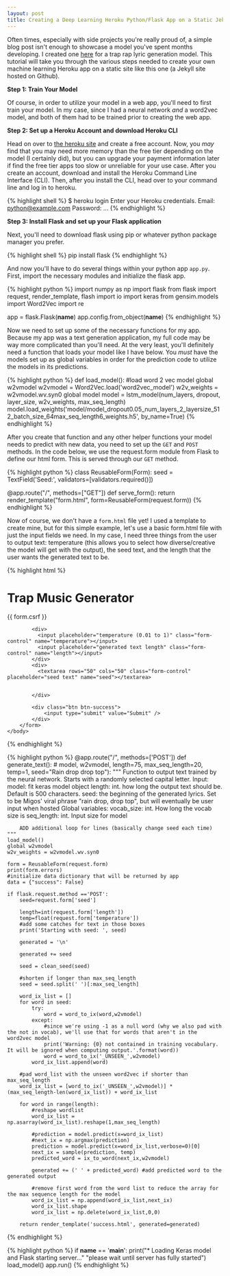 ```yaml
---
layout: post
title: Creating a Deep Learning Heroku Python/Flask App on a Static Jekyll Site 
---
```


Often times, especially with side projects you're really proud of, a simple blog post isn't enough to showcase a model you've spent months developing. I created one [here](trap-generator.zeager.xyz) for a trap rap lyric generation model. This tutorial will take you through the various steps needed to create your own machine learning Heroku app on a static site like this one (a Jekyll site hosted on Github). 

**Step 1: Train Your Model**

Of course, in order to utilize your model in a web app, you'll need to first train your model. In my case, since I had a neural network *and* a word2vec model, and both of them had to be trained prior to creating the web app.

**Step 2: Set up a Heroku Account and download Heroku CLI**

Head on over to [the heroku site](www.heroku.com) and create a free account. Now, you *may* find that you may need more memory than the free tier depending on the model (I certainly did), but you can upgrade your payment information later if find the free tier apps too slow or unreliable for your use case.  After you create an account, download and install the Heroku Command Line Interface (CLI). Then, after you install the CLI, head over to your command line and log in to heroku.

{% highlight shell %}
$ heroku login
  Enter your Heroku credentials.
  Email: python@example.com
  Password:
  ...
{% endhighlight %}

**Step 3: Install Flask and set up your Flask application**

Next, you'll need to download flask using pip or whatever python package manager you prefer.

{% highlight shell %}
pip install flask
{% endhighlight %}

And now you'll have to do several things within your python app `app.py`. First, import the necessary modules and initialize the flask app.

{% highlight python %}
import numpy as np
import flask
from flask import request, render_template, flash
import io
import keras
from gensim.models import Word2Vec
import re

app = flask.Flask(__name__)
app.config.from_object(__name__)
{% endhighlight %}

Now we need to set up some of the necessary functions for my app. Because my app was a text generation application, my full code may be way more complicated than you'll need. At the very least, you'll definitely need a function that loads your model like I have below. You *must* have the models set up as global variables in order for the prediction code to utilize the models in its predictions.

{% highlight python %}
def load_model():
    #load word 2 vec model
    global w2vmodel
    w2vmodel = Word2Vec.load('word2vec_model')
    w2v_weights = w2vmodel.wv.syn0
    global model
    model = lstm_model(num_layers, dropout, layer_size, w2v_weights, max_seq_length)
    model.load_weights('model/model_dropout0.05_num_layers_2_layersize_512_batch_size_64max_seq_length6_weights.h5', by_name=True)
{% endhighlight %}

After you create that function and any other helper functions your model needs to predict with new data, you need to set up the `GET` and `POST` methods. In the code below, we use the request.form module from Flask to define our html form. This is served through our `GET` method.

{% highlight python %}
class ReusableForm(Form):
    seed = TextField('Seed:', validators=[validators.required()])
    
@app.route("/", methods=["GET"])
def serve_form():
    return render_template("form.html", form=ReusableForm(request.form))
{% endhighlight %}

Now of course, we don't have a `form.html` file yet! I used a template to create mine, but for this simple example, let's use a basic form.html file with just the input fields we need. In my case, I need three things from the user to output text: temperature (this allows you to select how diverse/creative the model will get with the output), the seed text, and the length that the user wants the generated text to be. 

{% highlight html %}
<html>
    <head>
        <title>Trap Music Demo</title>
    </head>
    <body>
      <h1>Trap Music Generator</h1>
        <form action="/" method="POST">
            {{ form.csrf }}

            <div>
              <input placeholder="temperature (0.01 to 1)" class="form-control" name="temperature"></input>
              <input placeholder="generated text length" class="form-control" name="length"></input>
            </div>
            <div>
              <textarea rows="50" cols="50" class="form-control" placeholder="seed text" name="seed"></textarea>


            </div>

            <div class="btn btn-success">
                <input type="submit" value="Submit" />
            </div>
        </form>
    </body>
</html>
{% endhighlight %}

{% highlight python %}
@app.route("/", methods=['POST'])
def generate_text(): # model, w2vmodel, length=75, max_seq_length=20, temp=1, seed="Rain drop drop top"):
    """
    Function to output text trained by the neural network. Starts with a randomly selected capital letter.
    Input:
        model: fit keras model object
        length: int. how long the output text should be. Default is 500 characters.
        seed: the beginning of the generated lyrics. Set to be Migos' viral phrase "rain drop, drop top",
            but will eventually be user input when hosted
    Global variables:
        vocab_size: int. How long the vocab size is
        seq_length: int. Input size for model

        ADD additional loop for lines (basically change seed each time)
    """
    load_model()
    global w2vmodel
    w2v_weights = w2vmodel.wv.syn0

    form = ReusableForm(request.form)
    print(form.errors)
    #initialize data dictionary that will be returned by app
    data = {"success": False}

    if flask.request.method =='POST':
        seed=request.form['seed']

        length=int(request.form['length'])
        temp=float(request.form['temperature'])
        #add some catches for text in those boxes
        print('Starting with seed: ', seed)

        generated = '\n'

        generated += seed

        seed = clean_seed(seed)

        #shorten if longer than max_seq_length
        seed = seed.split(' ')[:max_seq_length]

        word_ix_list = []
        for word in seed:
            try:
                word = word_to_ix(word,w2vmodel)
            except:
                #since we're using -1 as a null word (why we also pad with the not in vocab), we'll use that for words that aren't in the word2vec model
                print('Warning: {0} not contained in training vocabulary. It will be ignored when computing output.'.format(word))
                word = word_to_ix('_UNSEEN_',w2vmodel)
            word_ix_list.append(word)

        #pad word_list with the unseen word2vec if shorter than max_seq_length
        word_ix_list = [word_to_ix('_UNSEEN_',w2vmodel)] * (max_seq_length-len(word_ix_list)) + word_ix_list

        for word in range(length):
            #reshape wordlist
            word_ix_list = np.asarray(word_ix_list).reshape(1,max_seq_length)

            #prediction = model.predict(x=word_ix_list)
            #next_ix = np.argmax(prediction)
            prediction = model.predict(x=word_ix_list,verbose=0)[0]
            next_ix = sample(prediction, temp)
            predicted_word = ix_to_word(next_ix,w2vmodel)

            generated += (' ' + predicted_word) #add predicted word to the generated output

            #remove first word from the word list to reduce the array for the max sequence length for the model
            word_ix_list = np.append(word_ix_list,next_ix)
            word_ix_list.shape
            word_ix_list = np.delete(word_ix_list,0,0)

        return render_template('success.html', generated=generated)
{% endhighlight %}

{% highlight python %}
if __name__ == '__main__':
    print("* Loading Keras model and Flask starting server..."
        "please wait until server has fully started")
    load_model()
    app.run()
{% endhighlight %}
